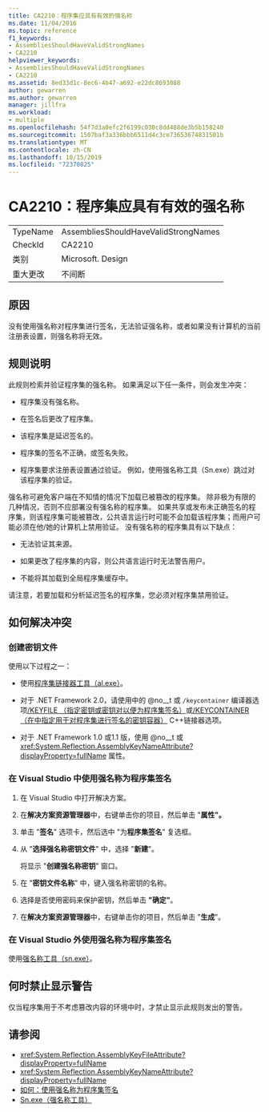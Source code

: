 ```yaml
---
title: CA2210：程序集应具有有效的强名称
ms.date: 11/04/2016
ms.topic: reference
f1_keywords:
- AssembliesShouldHaveValidStrongNames
- CA2210
helpviewer_keywords:
- AssembliesShouldHaveValidStrongNames
- CA2210
ms.assetid: 8ed33d1c-8ec6-4b47-a692-e22dc8693088
author: gewarren
ms.author: gewarren
manager: jillfra
ms.workload:
- multiple
ms.openlocfilehash: 54f7d3a0efc2f6199c030c8dd488de3b5b158240
ms.sourcegitcommit: 1507baf3a336bbb6511d4c3ce73653674831501b
ms.translationtype: MT
ms.contentlocale: zh-CN
ms.lasthandoff: 10/15/2019
ms.locfileid: "72370825"
---
```

# <a name="ca2210-assemblies-should-have-valid-strong-names"></a>CA2210：程序集应具有有效的强名称

|||
|-|-|
|TypeName|AssembliesShouldHaveValidStrongNames|
|CheckId|CA2210|
|类别|Microsoft. Design|
|重大更改|不间断|

## <a name="cause"></a>原因

没有使用强名称对程序集进行签名，无法验证强名称，或者如果没有计算机的当前注册表设置，则强名称将无效。

## <a name="rule-description"></a>规则说明

此规则检索并验证程序集的强名称。 如果满足以下任一条件，则会发生冲突：

- 程序集没有强名称。

- 在签名后更改了程序集。

- 该程序集是延迟签名的。

- 程序集的签名不正确，或签名失败。

- 程序集要求注册表设置通过验证。 例如，使用强名称工具（Sn.exe）跳过对该程序集的验证。

强名称可避免客户端在不知情的情况下加载已被篡改的程序集。 除非极为有限的几种情况，否则不应部署没有强名称的程序集。 如果共享或发布未正确签名的程序集，则该程序集可能被篡改，公共语言运行时可能不会加载该程序集；而用户可能必须在他/她的计算机上禁用验证。 没有强名称的程序集具有以下缺点：

- 无法验证其来源。

- 如果更改了程序集的内容，则公共语言运行时无法警告用户。

- 不能将其加载到全局程序集缓存中。

请注意，若要加载和分析延迟签名的程序集，您必须对程序集禁用验证。

## <a name="how-to-fix-violations"></a>如何解决冲突

### <a name="create-a-key-file"></a>创建密钥文件

使用以下过程之一：

- 使用[程序集链接器工具（al.exe）](/dotnet/framework/tools/al-exe-assembly-linker)。

- 对于 .NET Framework 2.0，请使用中的 @no__t 或 `/keycontainer` 编译器选项[/KEYFILE （指定密钥或密钥对以便为程序集签名）](/cpp/build/reference/keyfile-specify-key-or-key-pair-to-sign-an-assembly)或[/KEYCONTAINER （在中指定用于对程序集进行签名的密钥容器）](/cpp/build/reference/keycontainer-specify-a-key-container-to-sign-an-assembly) C++链接器选项。

- 对于 .NET Framework 1.0 或1.1 版，使用 @no__t 或 <xref:System.Reflection.AssemblyKeyNameAttribute?displayProperty=fullName> 属性。

### <a name="sign-your-assembly-with-a-strong-name-in-visual-studio"></a>在 Visual Studio 中使用强名称为程序集签名

1. 在 Visual Studio 中打开解决方案。

2. 在**解决方案资源管理器**中，右键单击你的项目，然后单击 "**属性"。**

3. 单击 "**签名**" 选项卡，然后选中 "为**程序集签名**" 复选框。

4. 从 "**选择强名称密钥文件**" 中，选择 "**新建**"。

   将显示 "**创建强名称密钥**" 窗口。

5. 在 "**密钥文件名称**" 中，键入强名称密钥的名称。

6. 选择是否使用密码来保护密钥，然后单击 **"确定"**。

7. 在**解决方案资源管理器**中，右键单击你的项目，然后单击 "**生成**"。

### <a name="sign-your-assembly-with-a-strong-name-outside-visual-studio"></a>在 Visual Studio 外使用强名称为程序集签名

使用[强名称工具（sn.exe）](/dotnet/framework/tools/sn-exe-strong-name-tool)。

## <a name="when-to-suppress-warnings"></a>何时禁止显示警告

仅当程序集用于不考虑篡改内容的环境中时，才禁止显示此规则发出的警告。

## <a name="see-also"></a>请参阅

- <xref:System.Reflection.AssemblyKeyFileAttribute?displayProperty=fullName>
- <xref:System.Reflection.AssemblyKeyNameAttribute?displayProperty=fullName>
- [如何：使用强名称为程序集签名](/dotnet/framework/app-domains/how-to-sign-an-assembly-with-a-strong-name)
- [Sn.exe（强名称工具）](/dotnet/framework/tools/sn-exe-strong-name-tool)